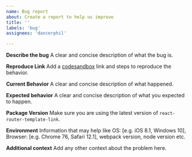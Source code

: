 ```yaml
---
name: Bug report
about: Create a report to help us improve
title: ''
labels: 'bug'
assignees: 'dancerphil'

---
```


**Describe the bug**
A clear and concise description of what the bug is.

**Reproduce Link**
Add a [codesandbox](https://codesandbox.io/) link and steps to reproduce the behavior.

**Current Behavior**
A clear and concise description of what happened.

**Expected behavior**
A clear and concise description of what you expected to happen.

**Package Version**
Make sure you are using the latest version of `react-router-template-link`.

**Environment**
Information that may help like OS: [e.g. iOS 8.1, Windows 10], Browser: [e.g. Chrome 76, Safari 12.1], webpack version, node version etc.

**Additional context**
Add any other context about the problem here.

